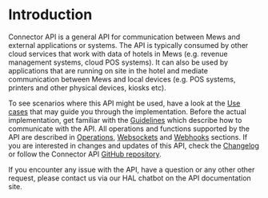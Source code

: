 # Introduction

Connector API is a general API for communication between Mews and external applications or systems. The API is typically consumed by other cloud services that work with data of hotels in Mews \(e.g. revenue management systems, cloud POS systems\). It can also be used by applications that are running on site in the hotel and mediate communication between Mews and local devices \(e.g. POS systems, printers and other physical devices, kiosks etc\).

To see scenarios where this API might be used, have a look at the [Use cases](use-cases/README.md) that may guide you through the implementation. Before the actual implementation, get familiar with the [Guidelines](guidelines/) which describe how to communicate with the API. All operations and functions supported by the API are described in [Operations](operations/), [Websockets](websockets.md) and [Webhooks](webhooks.md) sections. If you are interested in changes and updates of this API, check the [Changelog](changelog.md) or follow the Connector API [GitHub repository](https://github.com/MewsSystems/gitbook-connector-api/tree/master).

If you encounter any issue with the API, have a question or any other other request, please contact us via our HAL chatbot on the API documentation site.
